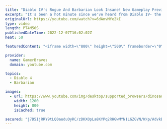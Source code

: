 ```yaml
---
title: "Diablo IV's Rogue And Barbarian Look Insane! New Gameplay Preview"
excerpt: "It's been a hot minute since we've heard from Diablo IV- the upcoming installment for the popular Diablo series that's not on ..."
originalUrl: https://youtube.com/watch?v=6dAnvMfe2kI
type: video
length: PT4M50S
publishedDateTime: 2022-12-07T16:02:02Z
heat: 50

featuredContent: "<iframe width=\"800\" height=\"500\" frameborder=\"0\" src=\"https://www.youtube.com/embed/6dAnvMfe2kI\" allow=\"accelerometer; autoplay; encrypted-media; gyroscope; picture-in-picture\" allowfullscreen></iframe>"

provider:
  name: GamerBraves
  domain: youtube.com

topics:
  - Diablo 4
  - Barbarian

images:
  - url: https://www.youtube.com/img/desktop/supported_browsers/dinosaur.png
    width: 1200
    height: 800
    isCached: true

secured: "j7D5IjRRY9tLQ0auduOyRC/zDKXOpLa8KYPq2RHGwMYN1LGZGVN/W/p/AdvkDqG8ESaLPzn/FzIlXlO0fEseP5ov4GwVgQfWgGCWYfTgj9ttt2DyBkGK6siYXL5nDtsjt7pQ10LlDGB+CEnUMG31oUzdcxDEUliUz16bXzqTte2vrsFjKPg+YRG3DFeWzdp8ysesf2o9q+UV5Pw2kmgzuKH2J8rPpeVL5WK99Bwn357JctIZEeuabDg7pdn+jEID0h/xab5dKOhFvjbxoWUFGJeemWm+tVBODTGhcaHK1HLM9whotQ8zW3GaB+RMNTUgHyDMvjV/1LbvYJkn2tW4Rl3VsDeduzrBeo/BgrMyXUUw+flJTkvGAeugpeK4hRjVFgIUHFTJHxfhRzJtW2T9BLNzYOl+CbQ5D1iIJ4PcwHQ=;FN/hSHyKRu1Ug++wno4leg=="
---
```


